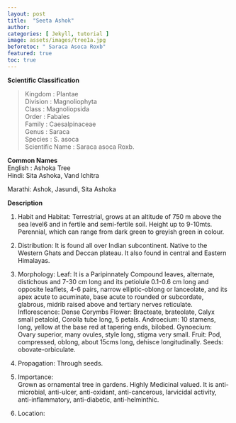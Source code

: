 ```yaml
---
layout: post
title:  "Seeta Ashok"
author: 
categories: [ Jekyll, tutorial ]
image: assets/images/tree1a.jpg
beforetoc: " Saraca Asoca Roxb"
featured: true
toc: true
---
```


**Scientific Classification**  
>Kingdom : 		Plantae   
>Division :		Magnoliophyta   
>Class : 			Magnoliopsida   
>Order :			Fabales   
>Family : 		Caesalpinaceae   
>Genus : 		Saraca   
>Species : 		S. asoca   
>Scientific Name : 	Saraca asoca Roxb.  

**Common Names**  
English : 	Ashoka Tree  
Hindi: 		Sita Ashoka, Vand Ichitra  

Marathi:	Ashok, Jasundi, Sita Ashoka  

**Description** 
1. Habit and Habitat: Terrestrial, grows at an altitude of 750 m above the sea level6 and in fertile and semi-fertile soil. Height up to 9-10mts. Perennial, which can range from dark green to greyish green in colour. 
2. Distribution: It is found all over Indian subcontinent. Native to the Western Ghats and Deccan plateau. It also found in central and Eastern Himalayas.
3. Morphology:
Leaf: It is a Paripinnately Compound leaves, alternate, distichous and 7-30 cm long and its petiolule 0.1-0.6 cm long and opposite leaflets, 4-6 pairs, narrow elliptic-oblong or lanceolate, and its apex acute to acuminate, base acute to rounded or subcordate, glabrous, midrib raised above and tertiary nerves reticulate.
Inflorescence: Dense Corymbs
Flower: Bracteate, brateolate, Calyx small petaloid, Corolla tube long, 5 petals.
Androecium: 10 stamens, long, yellow at the base red at tapering ends, bilobed.
Gynoecium: Ovary superior, many ovules, style long, stigma very small.
Fruit: Pod, compressed, oblong, about 15cms long, dehisce longitudinally.
Seeds: obovate-orbiculate.
4. Propagation: Through seeds.
5. Importance:   
Grown as ornamental tree in gardens.
Highly Medicinal valued. It is anti-microbial, anti-ulcer, anti-oxidant, anti-cancerous, larvicidal activity, anti-inflammatory, anti-diabetic, anti-helminthic.

6. Location: 
